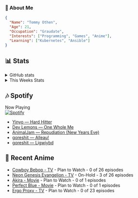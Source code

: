 ### 👋 About Me
```json
{
  "Name": "Tommy Othen",
  "Age": 21,
  "Occupation": "Graudate",
  "Interests": ["Programming", "Games", "Anime"],
  "Learning": ["Kubernetes", "Ansible"]
}
```

## 📊 Stats
<details>
  <summary>GitHub stats</summary>
  <a href="https://github.com/anuraghazra/github-readme-stats">
    <img src="https://github-readme-stats.vercel.app/api?username=tommyothen&show_icons=true&count_private=true&hide=prs,issues">
  </a>
</details>

<details>
  <summary>This Weeks Stats</summary>
  <a href="https://github.com/anuraghazra/github-readme-stats">
    <img src="https://github-readme-stats.vercel.app/api/wakatime?username=tommyothen&cache_seconds=1800&custom_title=Top%20Languages">
  </a>
</details>

## 🎶 Spotify
Now Playing\
[![Spotify](https://novatorem-dasushiasian.vercel.app/api/spotify)](https://open.spotify.com/user/g90805640970)
<!-- LASTFM:START -->
* [Yinyo — Hard Hitter](https://www.last.fm/music/Yinyo/_/Hard+Hitter)
* [Dev Lemons — One Whole Me](https://www.last.fm/music/Dev+Lemons/_/One+Whole+Me)
* [AnimalJam — Repudiation &lpar;New Years Eve&rpar;](https://www.last.fm/music/AnimalJam/_/Repudiation+&lpar;New+Years+Eve&rpar;)
* [goreshit — Alleau!](https://www.last.fm/music/goreshit/_/Alleau!)
* [goreshit — Ligwiybd](https://www.last.fm/music/goreshit/_/Ligwiybd)<!-- LASTFM:END -->

## 🗻 Recent Anime
<!-- ANIME-LIST:START -->
* [Cowboy Bebop - TV](https://myanimelist.net/anime/1/Cowboy_Bebop) - Plan to Watch - 0 of 26 episodes
* [Neon Genesis Evangelion - TV](https://myanimelist.net/anime/30/Neon_Genesis_Evangelion) - On-Hold - 3 of 26 episodes
* [Akira - Movie](https://myanimelist.net/anime/47/Akira) - Plan to Watch - 0 of 1 episodes
* [Perfect Blue - Movie](https://myanimelist.net/anime/437/Perfect_Blue) - Plan to Watch - 0 of 1 episodes
* [Ergo Proxy - TV](https://myanimelist.net/anime/790/Ergo_Proxy) - Plan to Watch - 0 of 23 episodes<!-- ANIME-LIST:END -->
